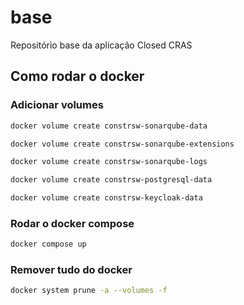# base
Repositório base da aplicação Closed CRAS

## Como rodar o docker

### Adicionar volumes
   ```bash
   docker volume create constrsw-sonarqube-data
   ```
   ```bash
   docker volume create constrsw-sonarqube-extensions 
   ```

   ```bash
   docker volume create constrsw-sonarqube-logs
   ```

   ```bash
   docker volume create constrsw-postgresql-data
   ```

   ```bash
   docker volume create constrsw-keycloak-data
   ```

### Rodar o docker compose

   ```bash
   docker compose up
   ```

### Remover tudo do docker

   ```bash
   docker system prune -a --volumes -f
   ```